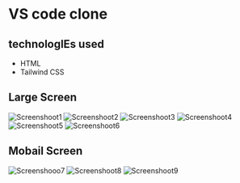 # VS code clone 
## technologIEs used
- HTML 
- Tailwind CSS
## Large Screen  
![Screenshoot1](./Screenshoot1.png)
![Screenshoot2](./Screenshoot2.png)
![Screenshoot3](./Screenshoot3.png)
![Screenshoot4](./Screenshoot4.png)
![Screenshoot5](./Screenshoot5.png)
![Screenshoot6](./Screenshoot6.png)

## Mobail Screen
![Screenshooo7](./Screenshoot7.png)
![Screenshoot8](./Screenshoot8.png)
![Screenshoot9](./Screenshoot9.png)

